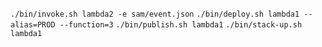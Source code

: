```./bin/invoke.sh lambda2 -e sam/event.json```
```./bin/deploy.sh lambda1 --alias=PROD --function=3```
```./bin/publish.sh lambda1```
```./bin/stack-up.sh lambda1```
